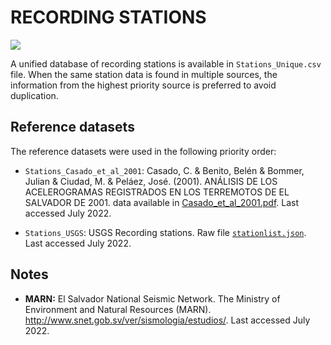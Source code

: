 # RECORDING STATIONS

![](recording_stations.png)

A unified database of recording stations is available in `Stations_Unique.csv` file.
When the same station data is found in multiple sources, the information from the highest priority source is preferred to avoid duplication.


## Reference datasets

The reference datasets were used in the following priority order:

- `Stations_Casado_et_al_2001`: Casado, C. & Benito, Belén & Bommer, Julian & Ciudad, M. & Peláez, José. (2001). ANÁLISIS DE LOS ACELEROGRAMAS REGISTRADOS EN LOS TERREMOTOS DE EL SALVADOR DE 2001. data available in [Casado_et_al_2001.pdf](https://www.researchgate.net/publication/251945282_ANALISIS_DE_LOS_ACELEROGRAMAS_REGISTRADOS_EN_LOS_TERREMOTOS_DE_EL_SALVADOR_DE_2001). Last accessed July 2022.

- `Stations_USGS`: USGS Recording stations. Raw file [`stationlist.json`](https://earthquake.usgs.gov/product/shakemap/usp000a9jv/atlas/1594170340990/download/stationlist.json). Last accessed July 2022.


## Notes

- **MARN:** El Salvador National Seismic Network. The Ministry of Environment and Natural Resources (MARN). http://www.snet.gob.sv/ver/sismologia/estudios/. Last accessed July 2022. 
